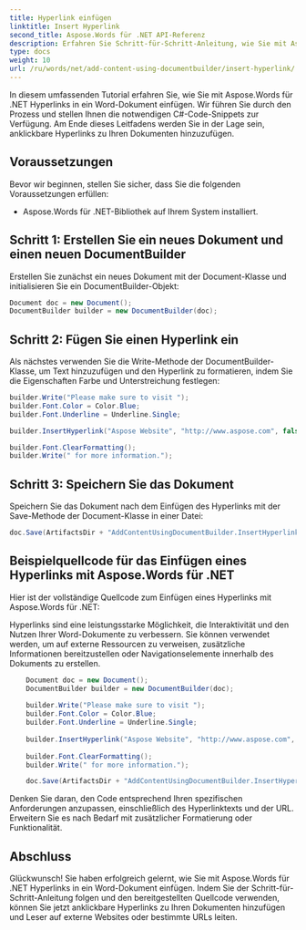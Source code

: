 ```yaml
---
title: Hyperlink einfügen
linktitle: Insert Hyperlink
second_title: Aspose.Words für .NET API-Referenz
description: Erfahren Sie Schritt-für-Schritt-Anleitung, wie Sie mit Aspose.Words für .NET Hyperlinks in Word-Dokumente einfügen.
type: docs
weight: 10
url: /ru/words/net/add-content-using-documentbuilder/insert-hyperlink/
---
```


In diesem umfassenden Tutorial erfahren Sie, wie Sie mit Aspose.Words für .NET Hyperlinks in ein Word-Dokument einfügen. Wir führen Sie durch den Prozess und stellen Ihnen die notwendigen C#-Code-Snippets zur Verfügung. Am Ende dieses Leitfadens werden Sie in der Lage sein, anklickbare Hyperlinks zu Ihren Dokumenten hinzuzufügen.

## Voraussetzungen
Bevor wir beginnen, stellen Sie sicher, dass Sie die folgenden Voraussetzungen erfüllen:
- Aspose.Words für .NET-Bibliothek auf Ihrem System installiert.

## Schritt 1: Erstellen Sie ein neues Dokument und einen neuen DocumentBuilder
Erstellen Sie zunächst ein neues Dokument mit der Document-Klasse und initialisieren Sie ein DocumentBuilder-Objekt:

```csharp
Document doc = new Document();
DocumentBuilder builder = new DocumentBuilder(doc);
```

## Schritt 2: Fügen Sie einen Hyperlink ein
Als nächstes verwenden Sie die Write-Methode der DocumentBuilder-Klasse, um Text hinzuzufügen und den Hyperlink zu formatieren, indem Sie die Eigenschaften Farbe und Unterstreichung festlegen:

```csharp
builder.Write("Please make sure to visit ");
builder.Font.Color = Color.Blue;
builder.Font.Underline = Underline.Single;

builder.InsertHyperlink("Aspose Website", "http://www.aspose.com", false);

builder.Font.ClearFormatting();
builder.Write(" for more information.");
```

## Schritt 3: Speichern Sie das Dokument
Speichern Sie das Dokument nach dem Einfügen des Hyperlinks mit der Save-Methode der Document-Klasse in einer Datei:

```csharp
doc.Save(ArtifactsDir + "AddContentUsingDocumentBuilder.InsertHyperlink.docx");
```

## Beispielquellcode für das Einfügen eines Hyperlinks mit Aspose.Words für .NET
Hier ist der vollständige Quellcode zum Einfügen eines Hyperlinks mit Aspose.Words für .NET:

Hyperlinks sind eine leistungsstarke Möglichkeit, die Interaktivität und den Nutzen Ihrer Word-Dokumente zu verbessern. Sie können verwendet werden, um auf externe Ressourcen zu verweisen, zusätzliche Informationen bereitzustellen oder Navigationselemente innerhalb des Dokuments zu erstellen.

```csharp
	Document doc = new Document();
	DocumentBuilder builder = new DocumentBuilder(doc);
	
	builder.Write("Please make sure to visit ");
	builder.Font.Color = Color.Blue;
	builder.Font.Underline = Underline.Single;
	
	builder.InsertHyperlink("Aspose Website", "http://www.aspose.com", false);
	
	builder.Font.ClearFormatting();
	builder.Write(" for more information.");

	doc.Save(ArtifactsDir + "AddContentUsingDocumentBuilder.InsertHyperlink.docx");
```

Denken Sie daran, den Code entsprechend Ihren spezifischen Anforderungen anzupassen, einschließlich des Hyperlinktexts und der URL. Erweitern Sie es nach Bedarf mit zusätzlicher Formatierung oder Funktionalität.

## Abschluss
Glückwunsch! Sie haben erfolgreich gelernt, wie Sie mit Aspose.Words für .NET Hyperlinks in ein Word-Dokument einfügen. Indem Sie der Schritt-für-Schritt-Anleitung folgen und den bereitgestellten Quellcode verwenden, können Sie jetzt anklickbare Hyperlinks zu Ihren Dokumenten hinzufügen und Leser auf externe Websites oder bestimmte URLs leiten.

